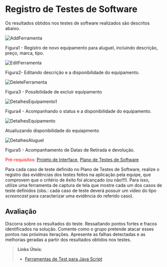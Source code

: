 # Registro de Testes de Software
Os resultados obtidos nos testes de software realizados são descritos abaixo.

![AddFerramenta](https://github.com/ICEI-PUC-Minas-PMV-ADS/pmv-ads-2023-2-e2-proj-int-t2-alugueltch-ferramentas/assets/126488218/d94e79be-0cd1-4732-bfb4-8eea1f0c081a)
<p>Figura1 - Registro de novo equipamento para aluguel,  incluindo descrição, preço, marca, tipo. </p>


![EditFerramenta](https://github.com/ICEI-PUC-Minas-PMV-ADS/pmv-ads-2023-2-e2-proj-int-t2-alugueltch-ferramentas/assets/126488218/86e593ab-c3f2-4c86-a08b-17c3c0bbf3bb)
<p>Figura2- Editando descrição e a disponibilidade do equipamento.</p>


![DeleteFerramenta](https://github.com/ICEI-PUC-Minas-PMV-ADS/pmv-ads-2023-2-e2-proj-int-t2-alugueltch-ferramentas/assets/126488218/f7d5f743-a338-4c69-a1c9-03e037eaea4c)
<p>Figura3 - Possibilidade de excluir equipamento</p>


![DetalhesEquipamento1](https://github.com/ICEI-PUC-Minas-PMV-ADS/pmv-ads-2023-2-e2-proj-int-t2-alugueltch-ferramentas/assets/126488218/8e495d3f-0c7d-44ef-90ec-8a3f6db43532)
<p>Figura4 -  Acompanhando o status e a disponibilidade do equipamento.</p>

![DetalhesEquipamento](https://github.com/ICEI-PUC-Minas-PMV-ADS/pmv-ads-2023-2-e2-proj-int-t2-alugueltch-ferramentas/assets/126488218/11704eac-a44a-49b3-b2e3-7aae407fe4fb)
<p>Atualiuzando disponibilidade do equiapmento</p>




![DetalhesAluguel](https://github.com/ICEI-PUC-Minas-PMV-ADS/pmv-ads-2023-2-e2-proj-int-t2-alugueltch-ferramentas/assets/126488218/7778c227-bda9-4464-bf6d-e9e01bd19dae)
<p> Figura5 -   Acompanhamento de Datas de Retirada e devolução. </p>






<span style="color:red">Pré-requisitos: <a href="3-Projeto de Interface.md"> Projeto de Interface</a></span>, <a href="8-Plano de Testes de Software.md"> Plano de Testes de Software</a>

Para cada caso de teste definido no Plano de Testes de Software, realize o registro das evidências dos testes feitos na aplicação pela equipe, que comprovem que o critério de êxito foi alcançado (ou não!!!). Para isso, utilize uma ferramenta de captura de tela que mostre cada um dos casos de teste definidos (obs.: cada caso de teste deverá possuir um vídeo do tipo _screencast_ para caracterizar uma evidência do referido caso).

## Avaliação

Discorra sobre os resultados do teste. Ressaltando pontos fortes e fracos identificados na solução. Comente como o grupo pretende atacar esses pontos nas próximas iterações. Apresente as falhas detectadas e as melhorias geradas a partir dos resultados obtidos nos testes.

> **Links Úteis**:
> - [Ferramentas de Test para Java Script](https://geekflare.com/javascript-unit-testing/)
